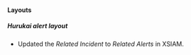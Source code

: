 
#### Layouts
##### Hurukai alert layout
- Updated the *Related Incident* to *Related Alerts* in XSIAM.
